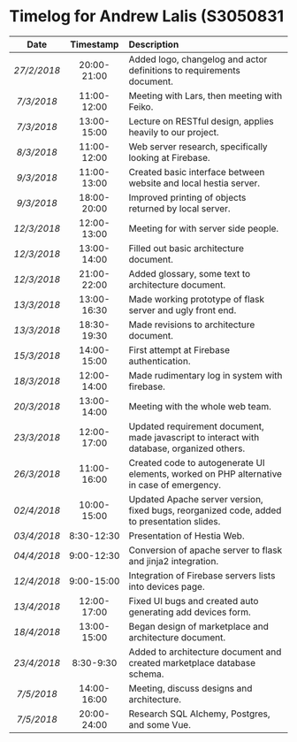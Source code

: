 # Timelog for Andrew Lalis (S3050831

| Date | Timestamp | Description |
| :---:        |       :---: | :--- |
| *27/2/2018* | 20:00-21:00 | Added logo, changelog and actor definitions to requirements document. |
| *7/3/2018* | 11:00-12:00 | Meeting with Lars, then meeting with Feiko. |
| *7/3/2018* | 13:00-15:00 | Lecture on RESTful design, applies heavily to our project. |
| *8/3/2018* | 11:00-12:00 | Web server research, specifically looking at Firebase. |
| *9/3/2018* | 11:00-13:00 | Created basic interface between website and local hestia server. |
| *9/3/2018* | 18:00-20:00 | Improved printing of objects returned by local server. |
| *12/3/2018* | 12:00-13:00 | Meeting for with server side people. |
| *12/3/2018* | 13:00-14:00 | Filled out basic architecture document. |
| *12/3/2018* | 21:00-22:00 | Added glossary, some text to architecture document. |
| *13/3/2018* | 13:00-16:30 | Made working prototype of flask server and ugly front end. |
| *13/3/2018* | 18:30-19:30 | Made revisions to architecture document. |
| *15/3/2018* | 14:00-15:00 | First attempt at Firebase authentication. |
| *18/3/2018* | 12:00-14:00 | Made rudimentary log in system with firebase. |
| *20/3/2018* | 13:00-14:00 | Meeting with the whole web team. |
| *23/3/2018* | 12:00-17:00 | Updated requirement document, made javascript to interact with database, organized others. |
| *26/3/2018* | 11:00-16:00 | Created code to autogenerate UI elements, worked on PHP alternative in case of emergency. |
| *02/4/2018* | 10:00-15:00 | Updated Apache server version, fixed bugs, reorganized code, added to presentation slides. |
| *03/4/2018* | 8:30-12:30 | Presentation of Hestia Web. |
| *04/4/2018* | 9:00-12:30 | Conversion of apache server to flask and jinja2 integration. |
| *12/4/2018* | 9:00-15:00 | Integration of Firebase servers lists into devices page. |
| *13/4/2018* | 12:00-17:00 | Fixed UI bugs and created auto generating add devices form. |
| *18/4/2018* | 13:00-15:00 | Began design of marketplace and architecture document. |
| *23/4/2018* | 8:30-9:30 | Added to architecture document and created marketplace database schema. |
| *7/5/2018* | 14:00-16:00 | Meeting, discuss designs and architecture. |
| *7/5/2018* | 20:00-24:00 | Research SQL Alchemy, Postgres, and some Vue.